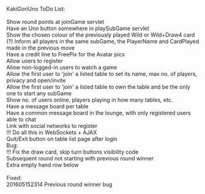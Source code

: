 KakiGoriUno ToDo List:<br />
<br />
Show round points at joinGame servlet<br />
Have an Uno button somewhere in playSubGame servlet<br />
Show the chosen colour of the previously played Wild or Wild+Draw4 card<br />
(?) Inform all players in the same subGame, the PlayerName and CardPlayed made in the previous move<br />
Have a credit line to FreePix for the Avatar pics<br />
Allow users to register<br />
Allow non-logged-in users to watch a game<br />
Allow the first user to 'join' a listed table to set its name, max no. of players, privacy and open/invite<br />
Allow the first user to 'join' a listed table to own the table and be the only one to start any subGame<br />
Show no. of users online, players playing in how many tables, etc.<br />
Have a message board per table<br />
Have a common message board in the lounge, with only registered users able to chat<br />
Link with social networks to register<br />
!!! Do all this in WebSockets + AJAX<br />
Quit/Exit button on table list page after login
<br />
Bug:<br />
!!! Fix the draw card, skip turn buttons visibility code<br />
Subsequent round not starting with previous round winner<br />
Extra empty hand row below<br />
<br />
Fixed:<br />
201605152314 Previous round winner bug<br />
